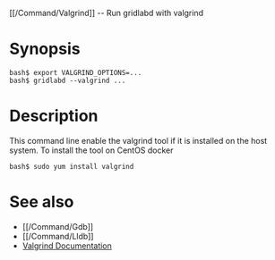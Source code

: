 [[/Command/Valgrind]] -- Run gridlabd with valgrind

# Synopsis

~~~
bash$ export VALGRIND_OPTIONS=...
bash$ gridlabd --valgrind ...
~~~

# Description

This command line enable the valgrind tool if it is installed on the host system. To install the tool on CentOS docker

~~~
bash$ sudo yum install valgrind
~~~

# See also
* [[/Command/Gdb]]
* [[/Command/Lldb]]
* [Valgrind Documentation](https://valgrind.org/docs/)
